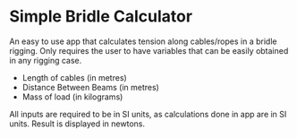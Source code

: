 # Simple Bridle Calculator

An easy to use app that calculates tension along cables/ropes in a bridle rigging. Only requires the user to have variables that can be easily obtained in any
rigging case.
* Length of cables (in metres)
* Distance Between Beams (in metres)
* Mass of load (in kilograms)

All inputs are required to be in SI units, as calculations done in app are in SI units. Result is displayed in newtons. 
